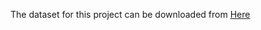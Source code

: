 The dataset for this project can be downloaded from [Here](https://www.kaggle.com/competitions/ultrasound-nerve-segmentation/data)
